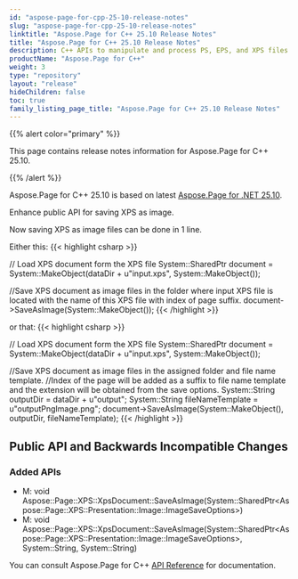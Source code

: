 ```yaml
---
id: "aspose-page-for-cpp-25-10-release-notes"
slug: "aspose-page-for-cpp-25-10-release-notes"
linktitle: "Aspose.Page for C++ 25.10 Release Notes"
title: "Aspose.Page for C++ 25.10 Release Notes"
description: C++ APIs to manipulate and process PS, EPS, and XPS files. This page contains new Aspose.Page for C++ features, enhancement, and bug fixes in 2025, version 25.10.
productName: "Aspose.Page for C++"
weight: 3
type: "repository"
layout: "release"
hideChildren: false
toc: true
family_listing_page_title: "Aspose.Page for C++ 25.10 Release Notes"
---
```


{{% alert color="primary" %}}

This page contains release notes information for Aspose.Page for C++ 25.10.

{{% /alert %}}

Aspose.Page for C++ 25.10 is based on latest [Aspose.Page for .NET 25.10](https://releases.aspose.com/page/net/release-notes/2025/aspose-page-for-net-25-10-release-notes/).


Enhance public API for saving XPS as image.

Now saving XPS as image files can be done in 1 line.

Either this:
{{< highlight csharp >}}

// Load XPS document form the XPS file
System::SharedPtr<XpsDocument> document = System::MakeObject<XpsDocument>(dataDir + u"input.xps", System::MakeObject<XpsLoadOptions>());

//Save XPS document as image files in the folder where input XPS file is located with the name of this XPS file with index of page suffix.
document->SaveAsImage(System::MakeObject<JpegSaveOptions>());
{{< /highlight >}}

or that:
{{< highlight csharp >}}

// Load XPS document form the XPS file
System::SharedPtr<XpsDocument> document = System::MakeObject<XpsDocument>(dataDir + u"input.xps", System::MakeObject<XpsLoadOptions>());

//Save XPS document as image files in the assigned folder and file name template.
//Index of the page will be added as a suffix to file name template and the extension will be obtained from the save options. 
System::String outputDir = dataDir + u"output";
System::String fileNameTemplate = u"outputPngImage.png";
document->SaveAsImage(System::MakeObject<PngSaveOptions>(), outputDir, fileNameTemplate);
{{< /highlight >}}



## **Public API and Backwards Incompatible Changes**
### **Added APIs**
- M: void Aspose::Page::XPS::XpsDocument::SaveAsImage(System::SharedPtr&lt;Aspose::Page::XPS::Presentation::Image::ImageSaveOptions&gt;)
- M: void Aspose::Page::XPS::XpsDocument::SaveAsImage(System::SharedPtr&lt;Aspose::Page::XPS::Presentation::Image::ImageSaveOptions&gt;, System::String, System::String)



You can consult Aspose.Page for C++ [API Reference](https://apireference.aspose.com/cpp/page/) for documentation.
